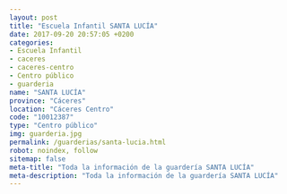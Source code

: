 ```yaml
---
layout: post
title: "Escuela Infantil SANTA LUCÍA"
date: 2017-09-20 20:57:05 +0200
categories:
- Escuela Infantil
- caceres
- caceres-centro
- Centro público
- guarderia
name: "SANTA LUCÍA"
province: "Cáceres"
location: "Cáceres Centro"
code: "10012387"
type: "Centro público"
img: guarderia.jpg
permalink: /guarderias/santa-lucia.html
robot: noindex, follow
sitemap: false
meta-title: "Toda la información de la guardería SANTA LUCÍA"
meta-description: "Toda la información de la guardería SANTA LUCÍA"
---
```

